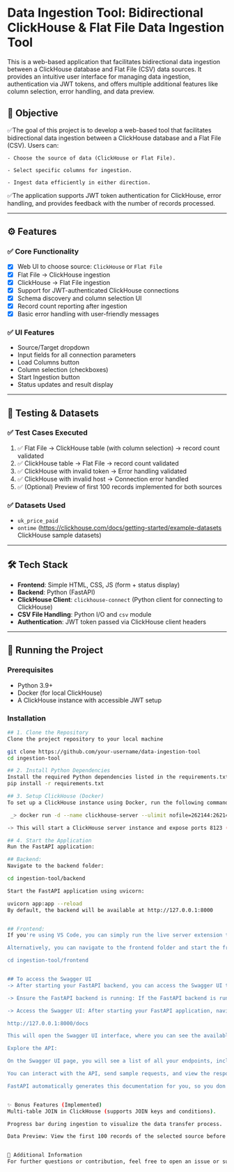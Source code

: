 
# Data Ingestion Tool: Bidirectional ClickHouse & Flat File Data Ingestion Tool
This is a web-based application that facilitates bidirectional data ingestion between a ClickHouse database and Flat File (CSV) data sources. It provides an intuitive user interface for managing data ingestion, authentication via JWT tokens, and offers multiple additional features like column selection, error handling, and data preview.

## 📌 Objective

✅The goal of this project is to develop a web-based tool that facilitates bidirectional data ingestion between a ClickHouse database and a Flat File (CSV). Users can:

    - Choose the source of data (ClickHouse or Flat File).

    - Select specific columns for ingestion.

    - Ingest data efficiently in either direction.

✅The application supports JWT token authentication for ClickHouse, error handling, and provides feedback with the number of records processed.

---

## ⚙️ Features

### ✅ Core Functionality
- [x] Web UI to choose source: `ClickHouse` or `Flat File`
- [x] Flat File → ClickHouse ingestion
- [x] ClickHouse → Flat File ingestion
- [x] Support for JWT-authenticated ClickHouse connections
- [x] Schema discovery and column selection UI
- [x] Record count reporting after ingestion
- [x] Basic error handling with user-friendly messages

### ✅ UI Features
- Source/Target dropdown
- Input fields for all connection parameters
- Load Columns button
- Column selection (checkboxes)
- Start Ingestion button
- Status updates and result display

---

## 🧪 Testing & Datasets

### ✅ Test Cases Executed
1. ✅ Flat File → ClickHouse table (with column selection) → record count validated
2. ✅ ClickHouse table → Flat File → record count validated
3. ✅ ClickHouse with invalid token → Error handling validated
4. ✅ ClickHouse with invalid host → Connection error handled
5. ✅ (Optional) Preview of first 100 records implemented for both sources



### ✅ Datasets Used
- `uk_price_paid`
- `ontime` (https://clickhouse.com/docs/getting-started/example-datasets ClickHouse sample datasets)

---

## 🛠️ Tech Stack

- **Frontend**: Simple HTML, CSS, JS (form + status display)
- **Backend**: Python (FastAPI)
- **ClickHouse Client**: `clickhouse-connect` (Python client for connecting to ClickHouse)
- **CSV File Handling**: Python I/O and `csv` module
- **Authentication**: JWT token passed via ClickHouse client headers

---

## 🚀 Running the Project

### Prerequisites
- Python 3.9+
- Docker (for local ClickHouse)
- A ClickHouse instance with accessible JWT setup

### Installation

```bash
## 1. Clone the Repository
Clone the project repository to your local machine

git clone https://github.com/your-username/data-ingestion-tool
cd ingestion-tool

## 2. Install Python Dependencies
Install the required Python dependencies listed in the requirements.txt file:
pip install -r requirements.txt

## 3. Setup ClickHouse (Docker)
To set up a ClickHouse instance using Docker, run the following command:

 _> docker run -d --name clickhouse-server --ulimit nofile=262144:262144 -p 8123:8123 -p 9000:9000 clickhouse/clickhouse-server:latest

-> This will start a ClickHouse server instance and expose ports 8123 (HTTP) and 9000 (native client).

## 4. Start the Application
Run the FastAPI application:

## Backend:
Navigate to the backend folder:

cd ingestion-tool/backend

Start the FastAPI application using uvicorn:

uvicorn app:app --reload
By default, the backend will be available at http://127.0.0.1:8000


## Frontend:
If you're using VS Code, you can simply run the live server extension to view the frontend.

Alternatively, you can navigate to the frontend folder and start the frontend manually:

cd ingestion-tool/frontend


## To access the Swagger UI
-> After starting your FastAPI backend, you can access the Swagger UI to explore the available API endpoints:

-> Ensure the FastAPI backend is running: If the FastAPI backend is running (on http://127.0.0.1:8000), you should be able to view the Swagger UI directly.

-> Access the Swagger UI: After starting your FastAPI application, navigate to the following URL in your web browser:

http://127.0.0.1:8000/docs

This will open the Swagger UI interface, where you can see the available API endpoints, send test requests, and view responses.

Explore the API:

On the Swagger UI page, you will see a list of all your endpoints, including GET, POST, PUT, and other available HTTP methods.

You can interact with the API, send sample requests, and view the response directly in the Swagger interface.

FastAPI automatically generates this documentation for you, so you don't need to set anything up manually.


✨ Bonus Features (Implemented)
Multi-table JOIN in ClickHouse (supports JOIN keys and conditions).

Progress bar during ingestion to visualize the data transfer process.

Data Preview: View the first 100 records of the selected source before performing full ingestion.


📝 Additional Information
For further questions or contribution, feel free to open an issue or submit a pull request. Happy coding! 👨‍💻👩‍💻

